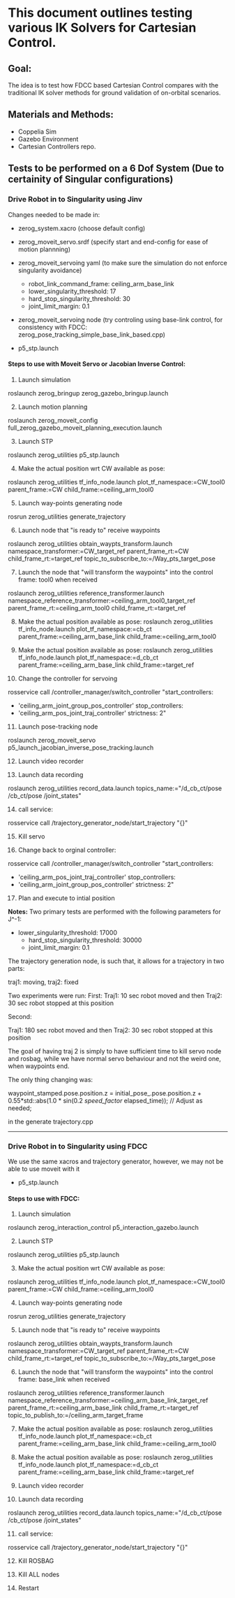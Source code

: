 # This document outlines testing various IK Solvers for Cartesian Control.

## Goal:

The idea is to test how FDCC based Cartesian Control compares with the traditional IK solver methods for ground validation of on-orbital scenarios.

## Materials and Methods:

- Coppelia Sim
- Gazebo Environment
- Cartesian Controllers repo.

## Tests to be performed on a 6 Dof System (Due to certainity of Singular configurations)

### Drive Robot in to Singularity using Jinv

Changes needed to be made in: 
- zerog_system.xacro (choose default config)
- zerog_moveit_servo.srdf (specify start and end-config for ease of motion plannning)
- zerog_moveit_servoing yaml (to make sure the simulation do not enforce singularity avoidance)
    - robot_link_command_frame: ceiling_arm_base_link
    - lower_singularity_threshold:  17  
    - hard_stop_singularity_threshold: 30 
    - joint_limit_margin: 0.1 

- zerog_moveit_servoing node (try controling using base-link control, for consistency with FDCC: zerog_pose_tracking_simple_base_link_based.cpp)
- p5_stp.launch 


#### Steps to use with Moveit Servo or Jacobian Inverse Control:

1. Launch simulation

roslaunch zerog_bringup zerog_gazebo_bringup.launch 

2. Launch motion planning

roslaunch zerog_moveit_config full_zerog_gazebo_moveit_planning_execution.launch 

3. Launch STP

roslaunch zerog_utilities p5_stp.launch

4. Make the actual position wrt CW available as pose:

roslaunch zerog_utilities tf_info_node.launch plot_tf_namespace:=CW_tool0 parent_frame:=CW child_frame:=ceiling_arm_tool0

5. Launch way-points generating node

rosrun zerog_utilities generate_trajectory 

6. Launch node that "is ready to" receive waypoints 

roslaunch zerog_utilities obtain_waypts_transform.launch namespace_transformer:=CW_target_ref parent_frame_rt:=CW child_frame_rt:=target_ref topic_to_subscribe_to:=/Way_pts_target_pose

7. Launch the node that "will transform the waypoints" into the control frame: tool0 when received

roslaunch zerog_utilities reference_transformer.launch namespace_reference_transformer:=ceiling_arm_tool0_target_ref parent_frame_rt:=ceiling_arm_tool0 child_frame_rt:=target_ref

8. Make the actual position available as pose:
roslaunch zerog_utilities tf_info_node.launch plot_tf_namespace:=cb_ct parent_frame:=ceiling_arm_base_link child_frame:=ceiling_arm_tool0

9. Make the actual position available as pose:
roslaunch zerog_utilities tf_info_node.launch plot_tf_namespace:=d_cb_ct parent_frame:=ceiling_arm_base_link child_frame:=target_ref

10. Change the controller for servoing

rosservice call /controller_manager/switch_controller "start_controllers:
- 'ceiling_arm_joint_group_pos_controller'
stop_controllers:
- 'ceiling_arm_pos_joint_traj_controller'
strictness: 2"


11. Launch pose-tracking node

roslaunch zerog_moveit_servo p5_launch_jacobian_inverse_pose_tracking.launch

12. Launch video recorder


13. Launch data recording

roslaunch zerog_utilities record_data.launch topics_name:="/d_cb_ct/pose /cb_ct/pose /joint_states"


14. call service:

rosservice call /trajectory_generator_node/start_trajectory "{}" 

15. Kill servo

16. Change back to orginal controller:

rosservice call /controller_manager/switch_controller "start_controllers:
- 'ceiling_arm_pos_joint_traj_controller'
stop_controllers:
- 'ceiling_arm_joint_group_pos_controller'
strictness: 2"

17. Plan and execute to intial position


**Notes:**
Two primary tests are performed with the following parameters for J^-1:
 - lower_singularity_threshold:  17000  
    - hard_stop_singularity_threshold: 30000
    - joint_limit_margin: 0.1

The trajectory generation node, is such that, it allows for a trajectory in two parts:

traj1: moving, traj2: fixed

Two experiments were run:
First:
Traj1: 10 sec  robot moved and then 
Traj2: 30 sec  robot stopped at this position

Second:

Traj1: 180 sec  robot moved and then 
Traj2: 30 sec  robot stopped at this position

The goal of having traj 2 is simply to have sufficient time to kill servo node and rosbag, while we have normal servo behaviour
and not the weird one, when waypoints end.

The only thing changing was:

waypoint_stamped.pose.position.z = initial_pose_.pose.position.z + 0.55*std::abs(1.0 * sin(0.2 *speed_factor* elapsed_time)); // Adjust as needed; 

in the generate trajectory.cpp


--------------------------------------------------------------------------------

### Drive Robot in to Singularity using FDCC

We use the same xacros and trajectory generator, however,
we may not be able to use moveit with it
- p5_stp.launch 


#### Steps to use with FDCC:

1. Launch simulation

roslaunch zerog_interaction_control p5_interaction_gazebo.launch

2. Launch STP

roslaunch zerog_utilities p5_stp.launch

3. Make the actual position wrt CW available as pose:

roslaunch zerog_utilities tf_info_node.launch plot_tf_namespace:=CW_tool0 parent_frame:=CW child_frame:=ceiling_arm_tool0

4. Launch way-points generating node

rosrun zerog_utilities generate_trajectory 

5. Launch node that "is ready to" receive waypoints 

roslaunch zerog_utilities obtain_waypts_transform.launch namespace_transformer:=CW_target_ref parent_frame_rt:=CW child_frame_rt:=target_ref topic_to_subscribe_to:=/Way_pts_target_pose

6. Launch the node that "will transform the waypoints" into the control frame: base_link when received

roslaunch zerog_utilities reference_transformer.launch namespace_reference_transformer:=ceiling_arm_base_link_target_ref parent_frame_rt:=ceiling_arm_base_link child_frame_rt:=target_ref topic_to_publish_to:=/ceiling_arm_target_frame

7. Make the actual position available as pose:
roslaunch zerog_utilities tf_info_node.launch plot_tf_namespace:=cb_ct parent_frame:=ceiling_arm_base_link child_frame:=ceiling_arm_tool0

8. Make the actual position available as pose:
roslaunch zerog_utilities tf_info_node.launch plot_tf_namespace:=d_cb_ct parent_frame:=ceiling_arm_base_link child_frame:=target_ref


9. Launch video recorder

10. Launch data recording

roslaunch zerog_utilities record_data.launch topics_name:="/d_cb_ct/pose /cb_ct/pose /joint_states"

11. call service:

rosservice call /trajectory_generator_node/start_trajectory "{}" 

12. Kill ROSBAG

13. Kill ALL nodes

14. Restart


